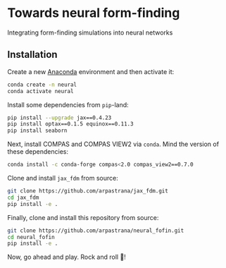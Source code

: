 # Towards neural form-finding

Integrating form-finding simulations into neural networks

## Installation

Create a new [Anaconda](https://www.anaconda.com/) environment and then activate it:

```bash
conda create -n neural
conda activate neural
```

Install some dependencies from `pip`-land:

```bash
pip install --upgrade jax==0.4.23
pip install optax==0.1.5 equinox==0.11.3
pip install seaborn
```

Next, install COMPAS and COMPAS VIEW2 via `conda`. Mind the version of these dependencies:

```bash
conda install -c conda-forge compas<2.0 compas_view2==0.7.0 
```

Clone and install `jax_fdm` from source:

```bash
git clone https://github.com/arpastrana/jax_fdm.git
cd jax_fdm
pip install -e .
```

Finally, clone and install this repository from source:

```bash
git clone https://github.com/arpastrana/neural_fofin.git
cd neural_fofin
pip install -e .
```
Now, go ahead and play. Rock and roll 🎸! 
